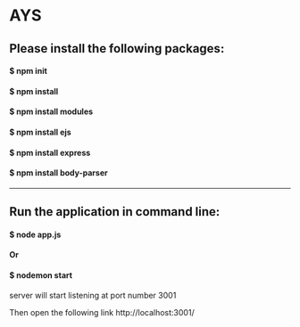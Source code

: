 # AYS

## Please install the following packages:
#### $ npm init
#### $ npm install
#### $ npm install modules
#### $ npm install ejs
#### $ npm install express 
#### $ npm install body-parser

---------------------------------------------------------------

## Run the application in command line:
#### $ node app.js
#### Or 
#### $ nodemon start

server will start listening at port number 3001

Then open the following link
http://localhost:3001/

